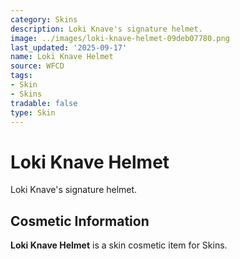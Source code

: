 ```yaml
---
category: Skins
description: Loki Knave's signature helmet.
image: ../images/loki-knave-helmet-09deb07780.png
last_updated: '2025-09-17'
name: Loki Knave Helmet
source: WFCD
tags:
- Skin
- Skins
tradable: false
type: Skin
---
```


# Loki Knave Helmet

Loki Knave's signature helmet.

## Cosmetic Information

**Loki Knave Helmet** is a skin cosmetic item for Skins.

